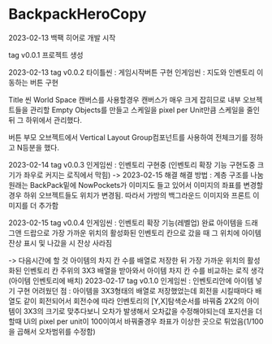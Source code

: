 # BackpackHeroCopy

2023-02-13
백팩 히어로 개발 시작

tag v0.0.1
프로젝트 생성

2023-02-13
tag v0.0.2
타이틀씬 : 게임시작버튼 구현
인게임씬 : 지도와 인벤토리 이동하는 버튼 구현

Title 씬
World Space 캔버스를 사용할경우 캔버스가 매우 크게 잡히므로 내부 오브젝트들을 관리할 Empty Objects를 만들고
스케일을 pixel per Unit만큼 스케일을 줄인 뒤 그 하위에서 관리했다.

버튼 부모 오브젝트에서 Vertical Layout Group컴포넌트를 사용하여 전체크기를 정하고 N등분을 했다.

2023-02-14
tag v0.0.3
인게임씬 : 인벤토리 구현중 (인벤토리 확장 기능 구현도중 크기가 좌우로 커지는 로직에서 막힘)
-> 2023-02-15 해결
해결 방법 : 계층 구조를 나눔 원래는 BackPack밑에 NowPockets가 이미지도 들고 있어서 이미지의 좌표를 변경할 경우 하위 오브젝트들도 위치가
변경됨. 따라서 가방의 백그라운드 이미지와 프론트 이미지를 더 추가함

2023-02-15
tag v0.0.4
인게임씬 : 인벤토리 확장 기능(레벨업) 완료 아이템을 드래그앤 드랍으로 가장 가까운 위치의 활성화된 인벤토리 칸으로 갔을 때 그 위치에
아이템 잔상 표시 및 나갔을 시 잔상 사라짐

-> 다음시간에 할 것 아이템의 차지 칸 수를 배열로 저장한 뒤 가장 가까운 위치의 활성화된 인벤토리 칸 주위의 3X3 배열을 받아와서
아이템 차지 칸 수를 비교하는 로직 생각 (아이템 인벤토리에 배치)
2023-02-17
tag v0.1.0
인게임씬 : 인벤토리안에 아이템 넣기 구현
어려웠던 점 :
아이템을 3X3형태의 배열로 저장했었는데 회전을 시킬때마다 배열도 같이 회전되어서 회전수에 따라 인벤토리의 [Y,X]탐색순서를 바꿔줌
2X2의 아이템이 3X3의 크기로 맞추다보니 오차가 발생해서 오차값을 수정해야되는데 포지션을 더할때 Ui의 pixel per unit이 100이여서
바꿔줄경우 좌표가 이상한 곳으로 튀었음(1/100을 곱해서 오차범위를 수정함)